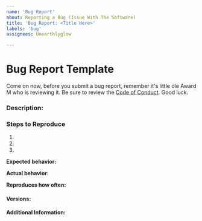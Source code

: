 ```yaml
---
name: 'Bug Report'
about: Reporting a Bug (Issue With The Software)
title: 'Bug Report: <Title Here>'
labels: 'bug'
assignees: Unearthlyglow

---
```


# Bug Report Template
Come on now, before you submit a bug report, remember it's little ole Award M who is reviewing it. Be sure to review the [Code of Conduct](./CODE_OF_CONDUCT.md). Good luck.


### Description:

<!-- Description of the issue -->

### Steps to Reproduce

1. <!-- First Step -->
2. <!-- Second Step -->
3. <!-- and so on… -->

**Expected behavior:**

<!-- What you expect to happen -->

**Actual behavior:**

<!-- What actually happens -->

**Reproduces how often:**

<!-- What percentage of the time does it reproduce? -->

#### Versions:

<!-- You can get this information from copy and pasting the output of `atom --version` and `apm --version` from the command line. Also, please include the OS and what version of the OS you're running. -->

#### Additional Information:

<!-- Any additional information, configuration or data that might be necessary to reproduce the issue. -->